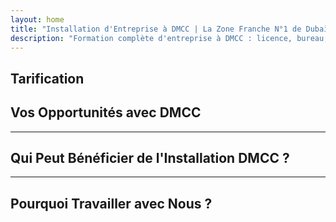 ```yaml
---
layout: home
title: "Installation d'Entreprise à DMCC | La Zone Franche N°1 de Dubaï pour le Commerce et l'Export"
description: "Formation complète d'entreprise à DMCC : licence, bureau, visas, compte bancaire. Accompagnement professionnel avec résultats garantis."
---
```


<!-- text="Concentrez-vous sur la croissance — laissez iMind gérer les langues." -->
<!-- text="Les salles de classe prennent des années ; iMind offre une compréhension en temps réel aujourd'hui, dans toutes les langues." -->
<!-- text="Investissez dans la croissance, pas dans les maux de tête de traduction. iMind interprète pendant que vous innovez." -->
<!-- <AuthButton text="Essayer la Démo Live →" buttonClass="brand"/> -->

<HeroSection
title="Enregistrement d'Entreprise dans la Zone Franche **DMCC**"
text="Solutions clé en main pour le commerce, la logistique, les matières premières et les opérations commerciales internationales">

</HeroSection>

## Tarification

<PricingPlans :plans="[
  {
    title: 'Commander le service directement auprès de DMCC',
    details: '**29 205** AED  **17** jours',
    items: [
      'Accès direct sans intermédiaires',
      'Pas de frais supplémentaires',
      'Pas de commissions'
    ],
    linkText: 'Order directly',
    linkHref: '/guide/use-cases#negotiations',
    bullet: '💬'
  },
  {
    title: 'Choisissez notre plan **Standard** pour un accompagnement expert',
    details: '**36 555** AED  **17** jours',
    items: [
      'Gain de temps',
      'Résultats prévisibles',
      'Assistance personnelle d\'expert',
      'Transport classe affaires vers les lieux de service',
      'Implication minimale requise'
    ],
    linkText: 'Order from expert',
    linkHref: '/guide/use-cases#operations',
    bullet: '⚡︎'
  },
  {
    title: 'Optez pour notre plan **Premium** pour un accompagnement expert **haut de gamme**',
    details: '**42 055** AED  **15** jours',
    items: [
      'Accueil VIP à l\'aéroport pour une personne',
      'Transferts aéroport-hôtel-aéroport en classe premium',
      'Procédures VIP accélérées',
      'Résultats garantis',
      'Expert personnel disponible 24/7',
      'Transport classe premium vers les lieux de service',
      'Implication minimale requise'
    ],
    linkText: 'Order from expert',
    linkHref: '/guide/use-cases#operations',
    bullet: '💰'
  }
]" />

## Vos Opportunités avec DMCC

<FeatureBlock :card="{
  title: 'Formation Complète d\'Entreprise DMCC',
  details: 'Des licences aux visas et comptes bancaires — nous gérons l\'ensemble du processus pour vous.',
  items: [
    '⚡︎ Licence de commerce, de service ou de conseil délivrée sous 5 à 7 jours ouvrables.',
    '✧ Espace de bureau ou flexi-desk à JLT (Jumeirah Lake Towers).',
    '✧ Visas de résidence UAE pour les propriétaires et employés (validité de 2 ans).',
    '✧ Assistance pour l\'ouverture de comptes bancaires d\'entreprise aux UAE.',
  ],
  link: '/guide/dmcc-setup-process',
  src: {
    light: '/content/iStock-1366951573.jpg',
    dark: '/content/iStock-1366951573.jpg',
  },
  inversion: false
}" />

<FeatureBlock :card="{
  title: 'Pourquoi DMCC est N°1 pour le Commerce International',
  details: 'Une free zone avec une solide réputation internationale, reconnue par les partenaires de l\'UE, des États-Unis et d\'Asie.',
  items: [
    '⚡︎ Image commerciale forte : DMCC est le premier choix pour les sociétés de trading.',
    '✧ 100% de propriété étrangère — aucun partenaire local requis.',
    '✧ Procédures d\'exportation simplifiées, certifications et support logistique.',
    '✧ Large gamme de licences — du commerce de l\'or aux services informatiques.',
  ],
  link: '/guide/why-dmcc',
  src: {
    light: '/content/iStock-1366951573.jpg',
    dark: '/content/iStock-1366951573.jpg',
  },
  inversion: true
}" />

<FeatureBlock :card="{
  title: 'Conformité Garantie et Atténuation des Risques',
  details: 'Alignement complet avec les réglementations UAE et les normes internationales.',
  items: [
    '⚡︎ Préparation des documents KYC et d\'entreprise.',
    '✧ Support pour la conformité UAE AML/CFT [source officielle](https://u.ae/en/information-and-services/business/anti-money-laundering).',
    '✧ Assistance pour l\'enregistrement VAT, ESR et UBO.',
    '✧ Support juridique continu pour votre entreprise après l\'enregistrement.',
  ],
  link: '/guide/compliance-support',
  src: {
    light: '/content/iStock-1366951573.jpg',
    dark: '/content/iStock-1366951573.jpg',
  },
  inversion: false
}" />

---

## Qui Peut Bénéficier de l'Installation DMCC ?

<FeatureCards :features="[
  {
    title: 'Entreprises d\'Import-Export',
    details: 'Pour les entreprises s\'approvisionnant en Chine, en Inde, en Europe et au Moyen-Orient.',
    items: [
      'Processus simplifiés de contrats et de certification.',
      'Commerce fiscalement avantageux via les UAE.',
      'Solide réputation auprès des clients internationaux.',
    ],
    linkText: 'En savoir plus',
    link: '/guide/dmcc-use-cases#import-export'
  },
  {
    title: 'Entreprises de Joaillerie et de Matières Premières',
    details: 'Pour le commerce d\'or, de diamants, de métaux, de café, de thé et de céréales.',
    items: [
      'Licences DMCC spécialisées pour les métaux précieux et les matières premières.',
      'Assistance pour la documentation d\'exportation et les certifications.',
      'Logistique efficace via JAFZA et DP World.',
    ],
    linkText: 'Explorer les solutions',
    link: '/guide/dmcc-use-cases#commodities'
  },
  {
    title: 'Entreprises Technologiques',
    details: 'SaaS, marketing digital, développement de logiciels pour clients internationaux.',
    items: [
      'Adresse prestigieuse en free zone pour votre siège social.',
      'Structure fiscale optimisée avec les avantages des UAE.',
      'Accès aux marchés GCC et MENA avec une licence DMCC.',
    ],
    linkText: 'Voir les études de cas',
    link: '/guide/dmcc-use-cases#it-business'
  }
]" />

---

## Pourquoi Travailler avec Nous ?

<FeatureBlock :card="{
  title: 'Support Expert de la Licence au Premier Contrat',
  details: 'Avec plus de 7 ans d\'expérience, nous sommes spécialisés dans la formation d\'entreprises DMCC pour les activités de commerce et d\'exportation. Notre équipe juridique assure une installation fluide et conforme du début à la fin.',
  items: [
    '✧ Prix transparents avec des forfaits fixes.',
    '✧ Gestionnaire de compte dédié et conseiller juridique pour votre dossier.',
    '✧ Historique éprouvé avec DMCC et les banques des EAU.',
  ],
  link: '/guide/our-services',
  src: {
    light: '/content/iStock-1366951573.jpg',
    dark: '/content/iStock-1366951573.jpg',
  },
  inversion: true
}" />

<AuthButton text="Obtenir un Devis Gratuit →" buttonClass="brand"/>
